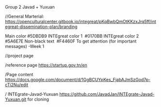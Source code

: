 Group 2 Javad + Yuxuan

//General Marterial:
https://openculturalcenter.gitbook.io/integreat/pKqBwbQmOtKKzxJrq5ff/integreat-dissemination-plan/branding

Main color
  #5DBDB9 INTEgreat color 1
​
  #0170BB INTEgreat color 2
​
  #5A6E7E Non-black text
​
  #F4460F To get attention (for important messages)
-Week 1

//project page

/reference page 
https://startup.gov.tn/en

/Page content
https://docs.google.com/document/d/1GgBCUYpKes_FjabAJmSzGod7p-cTi2Nu/edit

/ INTEgrate-Javad-Yuxuan
 https://github.com/JavadJan/INTEgrate-Javad-Yuxuan.git for cloning 
